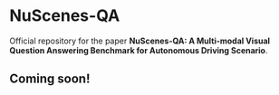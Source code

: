 # NuScenes-QA

Official repository for the paper **NuScenes-QA: A Multi-modal Visual Question Answering Benchmark for Autonomous Driving Scenario**.

## Coming soon!
